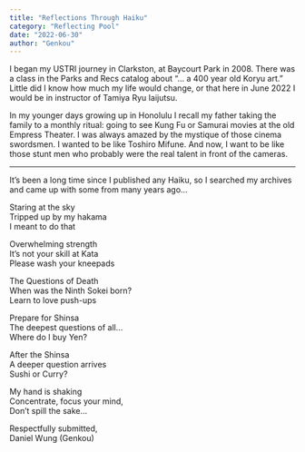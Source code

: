 ```yaml
---
title: "Reflections Through Haiku"
category: "Reflecting Pool"
date: "2022-06-30"
author: "Genkou"
---
```


I began my USTRI journey in Clarkston, at Baycourt Park in 2008. There was a class in the Parks and Recs catalog about “… a 400 year old Koryu art.” Little did I know how much my life would change, or that here in June 2022 I would be in instructor of Tamiya Ryu Iaijutsu.

In my younger days growing up in Honolulu I recall my father taking the family to a monthly ritual: going to see Kung Fu or Samurai movies at the old Empress Theater. I was always amazed by the mystique of those cinema swordsmen. I wanted to be like Toshiro Mifune. And now, I want to be like those stunt men who probably were the real talent in front of the cameras.

<hr>

It’s been a long time since I published any Haiku, so I searched my archives and came up with some from many years ago…

<pre>
Staring at the sky
Tripped up by my hakama
I meant to do that
</pre>

<pre>
Overwhelming strength
It’s not your skill at Kata
Please wash your kneepads
</pre>

<pre>
The Questions of Death
When was the Ninth Sokei born?
Learn to love push-ups
</pre>

<pre>
Prepare for Shinsa
The deepest questions of all…
Where do I buy Yen?
</pre>

<pre>
After the Shinsa
A deeper question arrives
Sushi or Curry?
</pre>

<pre>
My hand is shaking
Concentrate, focus your mind,
Don’t spill the sake…
</pre>

Respectfully submitted,<br>
Daniel Wung (Genkou)

<style>
  pre {
    font: inherit
  }
</style>
